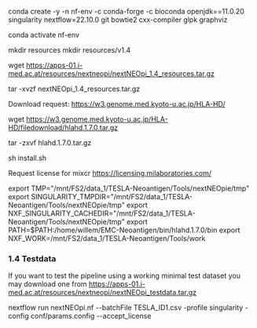 
conda create -y -n nf-env -c conda-forge -c bioconda openjdk==11.0.20 singularity nextflow=22.10.0 git bowtie2 cxx-compiler glpk graphviz 

conda activate nf-env

mkdir resources
mkdir resources/v1.4

wget https://apps-01.i-med.ac.at/resources/nextneopi/nextNEOpi_1.4_resources.tar.gz

tar -xvzf nextNEOpi_1.4_resources.tar.gz

Download request: https://w3.genome.med.kyoto-u.ac.jp/HLA-HD/

wget https://w3.genome.med.kyoto-u.ac.jp/HLA-HD/filedownload/hlahd.1.7.0.tar.gz

tar -zxvf hlahd.1.7.0.tar.gz

sh install.sh

Request license for mixcr https://licensing.milaboratories.com/

export TMP="/mnt/FS2/data_1/TESLA-Neoantigen/Tools/nextNEOpie/tmp"
export SINGULARITY_TMPDIR="/mnt/FS2/data_1/TESLA-Neoantigen/Tools/nextNEOpie/tmp"
export NXF_SINGULARITY_CACHEDIR="/mnt/FS2/data_1/TESLA-Neoantigen/Tools/nextNEOpie/tmp" 
export PATH=$PATH:/home/willem/EMC-Neoantigen/bin/hlahd.1.7.0/bin
export NXF_WORK=/mnt/FS2/data_1/TESLA-Neoantigen/Tools/work

### 1.4 Testdata
If you want to test the pipeline using a working minimal test dataset you may download one from
<https://apps-01.i-med.ac.at/resources/nextneopi/nextNEOpi_testdata.tar.gz>

nextflow run nextNEOpi.nf --batchFile TESLA_ID1.csv -profile singularity -config conf/params.config --accept_license